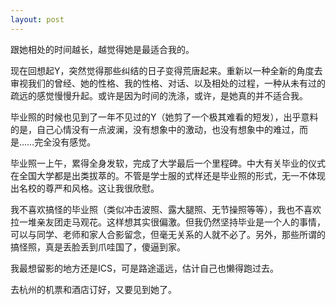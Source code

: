 ```yaml
---
layout: post
---
```


跟她相处的时间越长，越觉得她是最适合我的。

现在回想起Y，突然觉得那些纠结的日子变得荒唐起来。重新以一种全新的角度去审视我们的曾经、她的性格、我的性格、对话、以及相处的过程，一种从未有过的疏远的感觉慢慢升起。或许是因为时间的洗涤，或许，是她真的并不适合我。

毕业照的时候也见到了一年不见过的Y（她剪了一个极其难看的短发），出乎意料的是，自己心情没有一点波澜，没有想象中的激动，也没有想象中的难过，而是……完全没有感觉。

毕业照一上午，累得全身发软，完成了大学最后一个里程碑。中大有关毕业的仪式在全国大学都是出类拔萃的。不管是学士服的式样还是毕业照的形式，无一不体现出名校的尊严和风格。这让我很欣慰。

我不喜欢搞怪的毕业照（类似冲击波照、露大腿照、无节操照等等），我也不喜欢拉一堆亲友团走马观花。这样想其实很偏激。但我仍然坚持毕业是一个人的事情，可以与同学、老师和家人合影留念，但毫无关系的人就不必了。另外，那些所谓的搞怪照，真是丢脸丢到爪哇国了，傻逼到家。

我最想留影的地方还是ICS，可是路途遥远，估计自己也懒得跑过去。

去杭州的机票和酒店订好，又要见到她了。